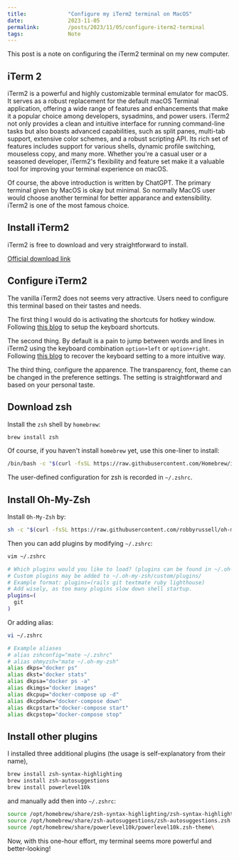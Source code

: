 ```yaml
---
title:             "Configure my iTerm2 terminal on MacOS"
date:              2023-11-05
permalink:         /posts/2023/11/05/configure-iterm2-terminal
tags:              Note
---
```


This post is a note on configuring the iTerm2 terminal on my new computer.

## iTerm 2

iTerm2 is a powerful and highly customizable terminal emulator for macOS. It serves as a robust replacement for the default macOS Terminal application, offering a wide range of features and enhancements that make it a popular choice among developers, sysadmins, and power users. iTerm2 not only provides a clean and intuitive interface for running command-line tasks but also boasts advanced capabilities, such as split panes, multi-tab support, extensive color schemes, and a robust scripting API. Its rich set of features includes support for various shells, dynamic profile switching, mouseless copy, and many more. Whether you're a casual user or a seasoned developer, iTerm2's flexibility and feature set make it a valuable tool for improving your terminal experience on macOS.

Of course, the above introduction is written by ChatGPT. The primary terminal given by MacOS is okay but minimal. So normally MacOS user would choose another terminal for better apparance and extensibility. iTerm2 is one of the most famous choice.

## Install iTerm2

iTerm2 is free to download and very straightforward to install. 

[Official download link](https://iterm2.com/downloads.html)

## Configure iTerm2

The vanilla iTerm2 does not seems very attractive. Users need to configure this terminal based on their tastes and needs.

The first thing I would do is activating the shortcuts for hotkey window. Following [this blog](https://medium.com/@gveloper/how-to-set-up-the-hotkey-window-in-iterm2-637d86ac70ff#:~:text=To%20enable%20the%20hotkey%20window,or%20a%20double%2Dtap%20key.) to setup the keyboard shortcuts.

The second thing. By default is a pain to jump between words and lines in iTerm2 using the keyboard combination `option+left` or `option+right`. Following [this blog](https://medium.com/@ThisIsUpen/how-to-jump-between-words-in-iterm2-3c22eb5a25ef) to recover the keyboard setting to a more intuitive way.

The third thing, configure the apparence. The transparency, font, theme can be changed in the preference settings. The setting is straightforward and based on your personal taste.

## Download zsh

Install the `zsh` shell by `homebrew`:

```zsh
brew install zsh
```

Of course, if you haven't install `homebrew` yet, use this one-liner to install:

```zsh
/bin/bash -c "$(curl -fsSL https://raw.githubusercontent.com/Homebrew/install/HEAD/install.sh)"
```

The user-defined configuration for zsh is recorded in `~/.zshrc`.

## Install Oh-My-Zsh

Install `Oh-My-Zsh` by:

```zsh
sh -c "$(curl -fsSL https://raw.githubusercontent.com/robbyrussell/oh-my-zsh/master/tools/install.sh)"
```

Then you can add plugins by modifying `~/.zshrc`:

```zsh
vim ~/.zshrc
```

```zsh
# Which plugins would you like to load? (plugins can be found in ~/.oh-my-zsh/plugins/*)
# Custom plugins may be added to ~/.oh-my-zsh/custom/plugins/
# Example format: plugins=(rails git textmate ruby lighthouse)
# Add wisely, as too many plugins slow down shell startup.
plugins=(
  git
)
```

Or adding alias:

```zsh
vi ~/.zshrc
```

```zsh
# Example aliases
# alias zshconfig="mate ~/.zshrc"
# alias ohmyzsh="mate ~/.oh-my-zsh"
alias dkps="docker ps"
alias dkst="docker stats"
alias dkpsa="docker ps -a"
alias dkimgs="docker images"
alias dkcpup="docker-compose up -d"
alias dkcpdown="docker-compose down"
alias dkcpstart="docker-compose start"
alias dkcpstop="docker-compose stop"
```

## Install other plugins

I installed three additional plugins (the usage is self-explanatory from their name),

```zsh
brew install zsh-syntax-highlighting
brew install zsh-autosuggestions
brew install powerlevel10k
```

and manually add then into `~/.zshrc`:

```zsh
source /opt/homebrew/share/zsh-syntax-highlighting/zsh-syntax-highlighting.zsh
source /opt/homebrew/share/zsh-autosuggestions/zsh-autosuggestions.zsh
source /opt/homebrew/share/powerlevel10k/powerlevel10k.zsh-theme\
```

Now, with this one-hour effort, my terminal seems more powerful and better-looking! 